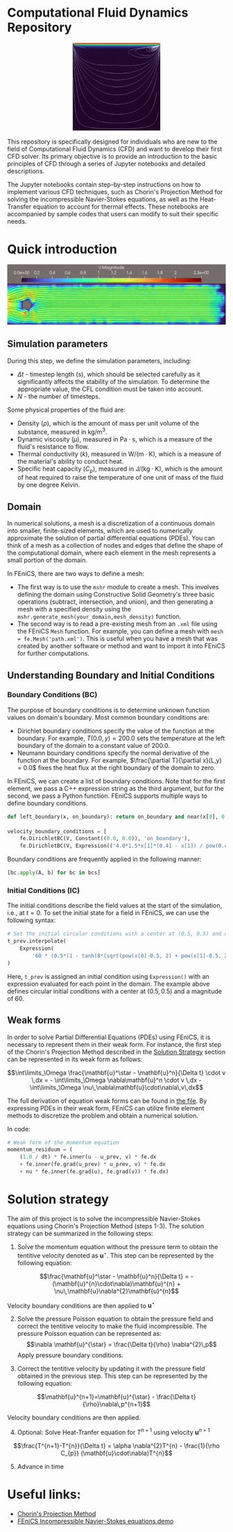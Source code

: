 # Computational Fluid Dynamics Repository
<p align='center'>
    <img title="Lid driven cavity, Re=100" 
    src="gifs/liddrivencavity.gif" 
    width=40% height=40% 
    alt='Lid driven cavity benchmark'>
</p>

This repository is specifically designed for individuals who are new to the field of Computational Fluid Dynamics (CFD) and want to develop their first CFD solver. Its primary objective is to provide an introduction to the basic principles of CFD through a series of Jupyter notebooks and detailed descriptions.

The Jupyter notebooks contain step-by-step instructions on how to implement various CFD techniques, such as Chorin's Projection Method for solving the incompressible Navier-Stokes equations, as well as the Heat-Transfer equation to account for thermal effects. These notebooks are accompanied by sample codes that users can modify to suit their specific needs.

# Quick introduction
<p align='center'>
    <img title="Flow around cylinder"
    src="./gifs/flowpastcylinder.gif"
     width=100% height=50%
    alt="Turbulent flow past cylinder">
</p>

## Simulation parameters
During this step, we define the simulation parameters, including:
- $\Delta t$ - timestep length ($\mathrm{s}$), which should be selected carefully as it significantly affects the stability of the simulation. To determine the appropriate value, the CFL condition must be taken into account.
- $N$ - the number of timesteps.

Some physical properties of the fluid are:
- Density ($\rho$), which is the amount of mass per unit volume of the substance, measured in $\mathrm{kg/m^3}$.
- Dynamic viscosity ($\mu$), measured in $\mathrm{Pa\cdot s}$, which is a measure of the fluid's resistance to flow.
- Thermal conductivity ($k$), measured in $\mathrm{W/(m\cdot K)}$, which is a measure of the material's ability to conduct heat.
- Specific heat capacity ($C_p$), measured in $\mathrm{J/(kg\cdot K)}$, which is the amount of heat required to raise the temperature of one unit of mass of the fluid by one degree Kelvin.


## Domain
In numerical solutions, a mesh is a discretization of a continuous domain into smaller, finite-sized elements, which are used to numerically approximate the solution of partial differential equations (PDEs). You can think of a mesh as a collection of nodes and edges that define the shape of the computational domain, where each element in the mesh represents a small portion of the domain.

In FEniCS, there are two ways to define a mesh:
- The first way is to use the `mshr` module to create a mesh. This involves defining the domain using Constructive Solid Geometry's three basic operations (subtract, intersection, and union), and then generating a mesh with a specified density using the `mshr.generate_mesh(your_domain,mesh_density)` function.
- The second way is to read a pre-existing mesh from an `.xml` file using the FEniCS `Mesh` function. For example, you can define a mesh with `mesh = fe.Mesh('path.xml')`. This is useful when you have a mesh that was created by another software or method and want to import it into FEniCS for further computations.

## Understanding Boundary and Initial Conditions
### Boundary Conditions (BC)
The purpose of boundary conditions is to determine unknown function values on domain's boundary. Most common boundary conditions are:
- Dirichlet boundary conditions specify the value of the function at the boundary. For example, $T(0.0,y) = 200.0$ sets the temperature at the left boundary of the domain to a constant value of 200.0.
- Neumann boundary conditions specify the normal derivative of the function at the boundary. For example, $\frac{\partial T}{\partial x}(L,y) = 0.0$ fixes the heat flux at the right boundary of the domain to zero.

In FEniCS, we can create a list of boundary conditions. Note that for the first element, we pass a C++ expression string as the third argument, but for the second, we pass a Python function. FEniCS supports multiple ways to define boundary conditions.

```Python
def left_boundary(x, on_boundary): return on_boundary and near(x[0], 0.0)

velocity_boundary_conditions = [
    fe.DirichletBC(V, Constant((0.0, 0.0)), 'on_boundary'),
    fe.DirichletBC(V, Expression(('4.0*1.5*x[1]*(0.41 - x[1]) / pow(0.41, 2)', '0')), left_boundary)]
```

Boundary conditions are frequently applied in the following manner:
```Python
[bc.apply(A, b) for bc in bcs]
```

### Initial Conditions (IC)
The initial conditions describe the field values at the start of the simulation, i.e., at $t=0$. To set the initial state for a field in FEniCS, we can use the following syntax:

```Python
# Set the initial circular conditions with a center at (0.5, 0.5) and a magnitude of 60
t_prev.interpolate(
    Expression(
        '60 * (0.5*(1 - tanh(8*(sqrt(pow(x[0]-0.5, 2) + pow(x[1]-0.5, 2)) - 0.1))))',degree=1)
)
```
Here, `t_prev` is assigned an initial condition using `Expression()` with an expression evaluated for each point in the domain. The example above defines circular initial conditions with a center at $(0.5,0.5)$ and a magnitude of 60.

## Weak forms
In order to solve Partial Differential Equations (PDEs) using FEniCS, it is necessary to represent them in their weak form. For instance, the first step of the Chorin's Projection Method described in the [Solution Strategy](#solution-strategy) section can be represented in its weak form as follows:

```math
\int\limits_\Omega \frac{\mathbf{u}^\star - \mathbf{u}^n}{\Delta t} \cdot v \,dx = 
- \int\limits_\Omega \nabla\mathbf{u}^n \cdot v \,dx 
- \int\limits_\Omega \nu\,\nabla\mathbf{u}\cdot\nabla\,v\,dx
```

The full derivation of equation weak forms can be found in [the file](/docs/WeakFormsDerivation.md). By expressing PDEs in their weak form, FEniCS can utilize finite element methods to discretize the problem and obtain a numerical solution. 

In code:
```Python
# Weak form of the momentum equation
momentum_residuum = (
    (1.0 / dt) * fe.inner(u - u_prev, v) * fe.dx
    + fe.inner(fe.grad(u_prev) * u_prev, v) * fe.dx
    + nu * fe.inner(fe.grad(u), fe.grad(v)) * fe.dx)
```

# Solution strategy
The aim of this project is to solve the incompressible Navier-Stokes equations using Chorin's Projection Method (steps 1-3). The solution strategy can be summarized in the following steps:

1. Solve the momentum equation without the pressure term to obtain the tentitive velocity denoted as $\mathbf{u}^\star$. This step can be represented by the following equation:
```math
\frac{\mathbf{u}^\star - \mathbf{u}^n}{\Delta t} =
 - (\mathbf{u}^{n}\cdot\nabla)\mathbf{u}^{n} 
 + \nu\,\mathbf{u}\nabla^{2}\mathbf{u}^{n}
```
Velocity boundary conditions are then applied to $\mathbf{u}^{\star}$

2. Solve the pressure Poisson equation to obtain the pressure field and correct the tentitive velocity to make the fluid incompressible. The pressure Poisson equation can be represented as:
$$\nabla \mathbf{u}^{\star} = \frac{\Delta t}{\rho} \nabla^{2}\,p$$
Apply pressure boundary conditions.

3. Correct the tentitive velocity by updating it with the pressure field obtained in the previous step. This step can be represented by the following equation:
```math
\mathbf{u}^{n+1}=\mathbf{u}^{\star} - \frac{\Delta t}{\rho}\nabla\,p^{n+1}
```
Velocity boundary conditions are then applied.

4. Optional: Solve Heat-Tranfer equation for $T^{n+1}$ using velocity $\mathbf{u}^{n+1}$
```math
\frac{T^{n+1}-T^{n}}{\Delta t} 
= \alpha \nabla^{2}T^{n} - \frac{1}{\rho C_{p}} (\mathbf{u}\cdot\nabla)T^{n}
```

5. Advance in time

# Useful links:
- [Chorin's Projection Method](https://en.wikipedia.org/wiki/Projection_method_(fluid_dynamics))
- [FEniCS Incompressible Navier-Stokes equations demo](https://fenicsproject.org/olddocs/dolfin/1.4.0/python/demo/documented/navier-stokes/python/documentation.html)
<!-- - [CFL condition](https://en.wikipedia.org/wiki/Courant%E2%80%93Friedrichs%E2%80%93Lewy_condition) -->
<!-- - [ParaView - Open-source, multi-platform data analysis and visualization application](https://www.paraview.org/) -->
<!-- - [12 steps to Navier-Stokes by Lorena Barba](https://lorenabarba.com/blog/cfd-python-12-steps-to-navier-stokes/) (Simple incompressible Navier-Stokes Finite Difirence Mehod solver) -->
